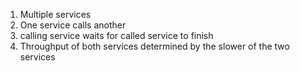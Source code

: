 1. Multiple services
2. One service calls another
3. calling service waits for called service to finish 
4. Throughput of both services determined by the slower of the two services